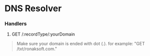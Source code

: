 # DNS Resolver 

### Handlers
1. GET /:recordType/:yourDomain
> Make sure your domain is ended with dot (.). for example: "GET /txt/ronaksoft.com."